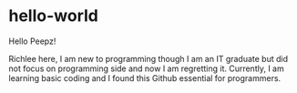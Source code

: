 # hello-world

Hello Peepz!

Richlee here, I am new to programming though I am an IT graduate but did not focus on programming side and now I am regretting it.
Currently, I am learning basic coding and I found this Github essential for programmers.
